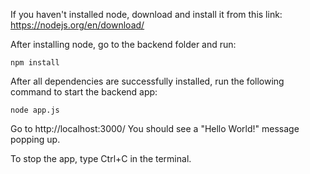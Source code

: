 If you haven't installed node, download and install it from this link:
https://nodejs.org/en/download/

After installing node, go to the backend folder and run:
```
npm install
```

After all dependencies are successfully installed, run the following command to start the backend app:
```
node app.js
```

Go to http://localhost:3000/
You should see a "Hello World!" message popping up.

To stop the app, type Ctrl+C in the terminal.
